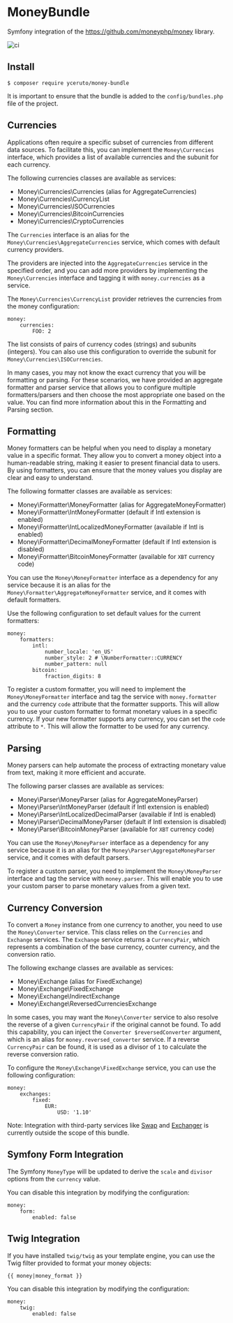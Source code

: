 # MoneyBundle

Symfony integration of the https://github.com/moneyphp/money library.

![ci](https://github.com/yceruto/money-bundle/actions/workflows/ci.yml/badge.svg)

## Install

    $ composer require yceruto/money-bundle

It is important to ensure that the bundle is added to the `config/bundles.php` file of the project.

## Currencies

Applications often require a specific subset of currencies from different data sources. To facilitate this, you can 
implement the `Money\Currencies` interface, which provides a list of available currencies and the subunit for each currency.

The following currencies classes are available as services:

 * Money\Currencies\Currencies (alias for AggregateCurrencies)
 * Money\Currencies\CurrencyList
 * Money\Currencies\ISOCurrencies
 * Money\Currencies\BitcoinCurrencies
 * Money\Currencies\CryptoCurrencies

The `Currencies` interface is an alias for the `Money\Currencies\AggregateCurrencies` service, which comes with default
currency providers.

The providers are injected into the `AggregateCurrencies` service in the specified order, and you can add more providers 
by implementing the `Money\Currencies` interface and tagging it with `money.currencies` as a service.

The `Money\Currencies\CurrencyList` provider retrieves the currencies from the money configuration:

    money:
        currencies:
            FOO: 2

The list consists of pairs of currency codes (strings) and subunits (integers). You can also use this configuration to 
override the subunit for `Money\Currencies\ISOCurrencies`.

In many cases, you may not know the exact currency that you will be formatting or parsing. For these scenarios, we have 
provided an aggregate formatter and parser service that allows you to configure multiple formatters/parsers and then 
choose the most appropriate one based on the value. You can find more information about this in the Formatting and 
Parsing section.

## Formatting

Money formatters can be helpful when you need to display a monetary value in a specific format. They allow you to convert a 
money object into a human-readable string, making it easier to present financial data to users. By using formatters, you 
can ensure that the money values you display are clear and easy to understand.

The following formatter classes are available as services:

 * Money\Formatter\MoneyFormatter (alias for AggregateMoneyFormatter)
 * Money\Formatter\IntMoneyFormatter (default if Intl extension is enabled)
 * Money\Formatter\IntLocalizedMoneyFormatter (available if Intl is enabled)
 * Money\Formatter\DecimalMoneyFormatter (default if Intl extension is disabled)
 * Money\Formatter\BitcoinMoneyFormatter (available for `XBT` currency code)

You can use the `Money\MoneyFormatter` interface as a dependency for any service because it is an alias for the `Money\Formatter\AggregateMoneyFormatter`
service, and it comes with default formatters.

Use the following configuration to set default values for the current formatters:

    money:
        formatters:
            intl:
                number_locale: 'en_US'
                number_style: 2 # \NumberFormatter::CURRENCY
                number_pattern: null
            bitcoin:
                fraction_digits: 8

To register a custom formatter, you will need to implement the `Money\MoneyFormatter` interface and tag the service with 
`money.formatter` and the currency `code` attribute that the formatter supports. This will allow you to use your custom 
formatter to format monetary values in a specific currency. If your new formatter supports any currency, you can set the 
`code` attribute to `*`. This will allow the formatter to be used for any currency.

## Parsing

Money parsers can help automate the process of extracting monetary value from text, making it more efficient and accurate.

The following parser classes are available as services:

 * Money\Parser\MoneyParser (alias for AggregateMoneyParser)
 * Money\Parser\IntMoneyParser (default if Intl extension is enabled)
 * Money\Parser\IntLocalizedDecimalParser (available if Intl is enabled)
 * Money\Parser\DecimalMoneyParser (default if Intl extension is disabled)
 * Money\Parser\BitcoinMoneyParser (available for `XBT` currency code)

You can use the `Money\MoneyParser` interface as a dependency for any service because it is an alias for the `Money\Parser\AggregateMoneyParser`
service, and it comes with default parsers.

To register a custom parser, you need to implement the `Money\MoneyParser` interface and tag the service with `money.parser`. 
This will enable you to use your custom parser to parse monetary values from a given text.

## Currency Conversion

To convert a `Money` instance from one currency to another, you need to use the `Money\Converter` service. This class relies 
on the `Currencies` and `Exchange` services. The `Exchange` service returns a `CurrencyPair`, which represents a combination 
of the base currency, counter currency, and the conversion ratio.

The following exchange classes are available as services:

 * Money\Exchange (alias for FixedExchange)
 * Money\Exchange\FixedExchange
 * Money\Exchange\IndirectExchange
 * Money\Exchange\ReversedCurrenciesExchange

In some cases, you may want the `Money\Converter` service to also resolve the reverse of a given `CurrencyPair` if the original 
cannot be found. To add this capability, you can inject the `Converter $reversedConverter` argument, which is an alias for 
`money.reversed_converter` service. If a reverse `CurrencyPair` can be found, it is used as a divisor of `1` to calculate 
the reverse conversion ratio.

To configure the `Money\Exchange\FixedExchange` service, you can use the following configuration:

    money:
        exchanges:
            fixed:
                EUR:
                    USD: '1.10'

Note: Integration with third-party services like [Swap](https://github.com/florianv/swap) and [Exchanger](https://github.com/florianv/exchanger) 
is currently outside the scope of this bundle.

## Symfony Form Integration

The Symfony `MoneyType` will be updated to derive the `scale` and `divisor` options from the `currency` value.

You can disable this integration by modifying the configuration:

    money:
        form:
            enabled: false

## Twig Integration

If you have installed `twig/twig` as your template engine, you can use the Twig filter provided to format your money objects:

    {{ money|money_format }}

You can disable this integration by modifying the configuration:

    money:
        twig:
            enabled: false
